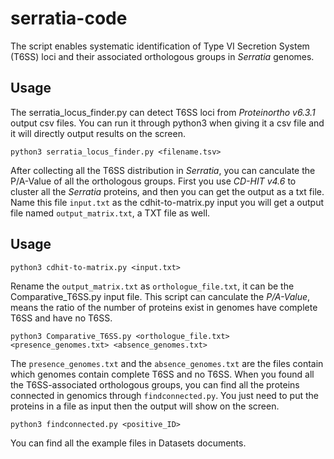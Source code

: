 # serratia-code
The script enables systematic identification of Type VI Secretion System (T6SS) loci and their associated orthologous groups in *Serratia* genomes.

## Usage
The serratia_locus_finder.py can detect T6SS loci from *Proteinortho v6.3.1* output csv files. You can run it through python3 when giving it a csv file and it will directly output results on the screen.

```shell
python3 serratia_locus_finder.py <filename.tsv>
```
After collecting all the T6SS distribution in *Serratia*, you can canculate the P/A-Value of all the orthologous groups. First you use *CD-HIT v4.6* to cluster all the *Serratia* proteins, and then you can get the output as a txt file. Name this file `input.txt` as the cdhit-to-matrix.py input you will get a output file named `output_matrix.txt`, a TXT file as well.

## Usage

```shell
python3 cdhit-to-matrix.py <input.txt>
```
Rename the `output_matrix.txt` as `orthologue_file.txt`, it can be the Comparative_T6SS.py input file. This script can canculate the *P/A-Value*, means the ratio of the number of proteins exist in genomes have complete T6SS and have no T6SS.

```shell
python3 Comparative_T6SS.py <orthologue_file.txt> <presence_genomes.txt> <absence_genomes.txt>
```
The `presence_genomes.txt` and the `absence_genomes.txt` are the files contain which genomes contain complete T6SS and no T6SS. When you found all the T6SS-associated orthologous groups, you can find all the proteins connected in genomics through `findconnected.py`. You just need to put the proteins in a file as input then the output will show on the screen.
```shell
python3 findconnected.py <positive_ID>
```

You can find all the example files in Datasets documents.
